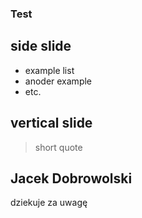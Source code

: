 ### Test



## side slide
- example list
- anoder example
- etc.


## vertical slide
>short quote


## Jacek Dobrowolski
dziekuje za uwagę
